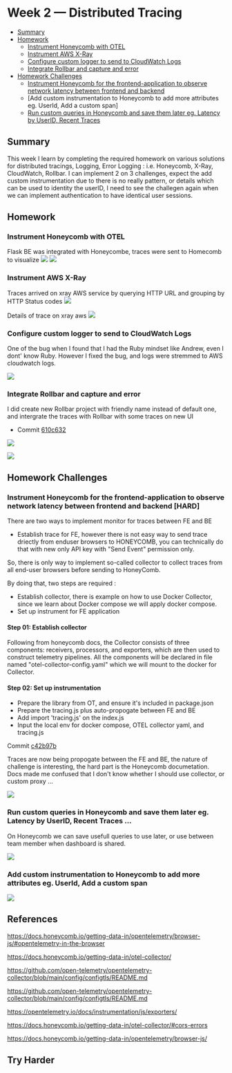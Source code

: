 # Week 2 — Distributed Tracing
- [Summary](#summary)
- [Homework](#homework)
  - [Instrument Honeycomb with OTEL](#instrument-honeycomb-with-otel)
  - [Instrument AWS X-Ray](#instrument-aws-x-ray)
  - [Configure custom logger to send to CloudWatch Logs](#configure-custom-logger-to-send-to-cloudwatch-logs)
  - [Integrate Rollbar and capture and error](#integrate-rollbar-and-capture-and-error)
- [Homework Challenges](#homework-challenges)
    - [Instrument Honeycomb for the frontend-application to observe network latency between frontend and backend](#-instrument-honeycomb-for-the-frontend-application-to-observe-network-latency-between-frontend-and-backend-hard-)
    - [Add custom instrumentation to Honeycomb to add more attributes eg. UserId, Add a custom span]
    - [Run custom queries in Honeycomb and save them later eg. Latency by UserID, Recent Traces](#run-custom-queries-in-honeycomb-and-save-them-later-eg-latency-by-userid-recent-traces-)

## Summary
This week I learn by completing the required homework on various solutions for distributed tracings, Logging, Error Logging : i.e. Honeycomb, X-Ray, CloudWatch, Rollbar. I can implement 2 on 3 challenges, expect the add custom instrumentation due to there is no really pattern, or details which can be used to identity the userID, I need to see the challegen again when we can implement authentication to have identical user sessions.

## Homework
### <strong>Instrument Honeycomb with OTEL</strong>
Flask BE was integrated with Honeycombe, traces were sent to Homecomb to visualize
![](./assets/week2/homework_be_honeycomb.png)
![](./assets/week2/homework_honeycomb_traces.png)
### <strong>Instrument AWS X-Ray</strong>
Traces arrived on xray AWS service by querying HTTP URL and grouping by HTTP Status codes
![](./assets/week2/homework_xray_traces_queries.png)

Details of trace on xray aws
![](./assets/week2/homework_xray_traces_metadata.png)
### <strong>Configure custom logger to send to CloudWatch Logs</strong>
One of the bug when I found that I had the Ruby mindset like Andrew, even I dont' know Ruby. However I fixed the bug, and logs were stremmed to AWS cloudwatch logs.

![](./assets/week2/homework_cloudwatch_logs.png)

### <strong>Integrate Rollbar and capture and error</strong>
I did create new Rollbar project with friendly name instead of default one, and intergrate the traces with Rollbar with some traces on new UI

- Commit [610c632](https://github.com/lhviet204/aws-bootcamp-cruddur-2023/commit/610c6321091db2302047d4da60bcc706d9372e2a)

![](./assets/week2/Traces-in-rollbar-ui.png)

![](./assets/week2/Details-traces-from-rollbar-test-endpoint.png)


## Homework Challenges

### <strong> Instrument Honeycomb for the frontend-application to observe network latency between frontend and backend [HARD] </strong>

There are two ways to implement monitor for traces between FE and BE
- Establish trace for FE, however there is not easy way to send trace driectly from enduser browsers to HONEYCOMB, you can technically do that with new only API key with "Send Event" permission only.

So, there is only way to implement so-called collector to collect traces from all end-user browsers before sending to HoneyComb.

By doing that, two steps are required :
- Establish collector, there is example on how to use Docker Collector, since we learn about Docker compose we will apply docker compose.
- Set up instrument for FE application

#### Step 01: Establish collector
Following from honeycomb docs, the Collector consists of three components: receivers, processors, and exporters, which are then used to construct telemetry pipelines. All the components will be declared in file named "otel-collector-config.yaml" which we will mount to the docker for Collector.


#### Step 02: Set up instrumentation
- Prepare the library from OT, and ensure it's included in package.json
- Prepare the tracing.js plus auto-propogate between FE and BE
- Add import 'tracing.js' on the index.js
- Input the local env for docker compose, OTEL collector yaml, and tracing.js

Commit [c42b97b](https://github.com/lhviet204/aws-bootcamp-cruddur-2023/commit/c42b97bb3ce02342a53b3663cd27827074ffd62d)

Traces are now being propogate between the FE and BE, the nature of challenge is interesting, the hard part is the Honeycomb documetation. Docs made me confused that I don't know whether I should use 
collector, or custom proxy ...

![](./assets/week2/chal_propogate_traces_from_FE_to_BE.png)


### <strong>Run custom queries in Honeycomb and save them later eg. Latency by UserID, Recent Traces ...</strong>
On Honeycomb we can save usefull queries to use later, or use between team member when dashboard is shared.

![](./assets/week2/chal_saved_queries_for_team.png)

### <strong>Add custom instrumentation to Honeycomb to add more attributes eg. UserId, Add a custom span</strong>

![](./assets/week2/chal_add_custom_span.png)

## References
https://docs.honeycomb.io/getting-data-in/opentelemetry/browser-js/#opentelemetry-in-the-browser

https://docs.honeycomb.io/getting-data-in/otel-collector/

https://github.com/open-telemetry/opentelemetry-collector/blob/main/config/configtls/README.md

https://github.com/open-telemetry/opentelemetry-collector/blob/main/config/configtls/README.md

https://opentelemetry.io/docs/instrumentation/js/exporters/

https://docs.honeycomb.io/getting-data-in/otel-collector/#cors-errors

https://docs.honeycomb.io/getting-data-in/opentelemetry/browser-js/

## Try Harder